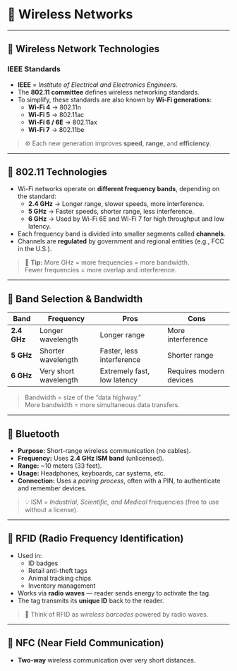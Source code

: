 # 📡 Wireless Networks

---

## 🔹 Wireless Network Technologies

### IEEE Standards
- **IEEE** = *Institute of Electrical and Electronics Engineers.*
- The **802.11 committee** defines wireless networking standards.
- To simplify, these standards are also known by **Wi-Fi generations**:
  - **Wi-Fi 4** → 802.11n  
  - **Wi-Fi 5** → 802.11ac  
  - **Wi-Fi 6 / 6E** → 802.11ax  
  - **Wi-Fi 7** → 802.11be  

> ⚙️ Each new generation improves **speed**, **range**, and **efficiency**.

---

## 🔹 802.11 Technologies

- Wi-Fi networks operate on **different frequency bands**, depending on the standard:
  - **2.4 GHz** → Longer range, slower speeds, more interference.  
  - **5 GHz** → Faster speeds, shorter range, less interference.  
  - **6 GHz** → Used by Wi-Fi 6E and Wi-Fi 7 for high throughput and low latency.  
- Each frequency band is divided into smaller segments called **channels**.  
- Channels are **regulated** by government and regional entities (e.g., FCC in the U.S.).  

> 🧠 **Tip:** More GHz = more frequencies = more bandwidth.  
> Fewer frequencies = more overlap and interference.

---

## 🔹 Band Selection & Bandwidth

| Band | Frequency | Pros | Cons |
|------|------------|------|------|
| **2.4 GHz** | Longer wavelength | Longer range | More interference |
| **5 GHz** | Shorter wavelength | Faster, less interference | Shorter range |
| **6 GHz** | Very short wavelength | Extremely fast, low latency | Requires modern devices |

> Bandwidth = size of the “data highway.”  
> More bandwidth = more simultaneous data transfers.

---

## 🔹 Bluetooth

- **Purpose:** Short-range wireless communication (no cables).  
- **Frequency:** Uses **2.4 GHz ISM band** (unlicensed).  
- **Range:** ~10 meters (33 feet).  
- **Usage:** Headphones, keyboards, car systems, etc.  
- **Connection:** Uses a *pairing process*, often with a PIN, to authenticate and remember devices.

> 💡 ISM = *Industrial, Scientific, and Medical* frequencies (free to use without a license).

---

## 🔹 RFID (Radio Frequency Identification)

- Used in:
  - ID badges  
  - Retail anti-theft tags  
  - Animal tracking chips  
  - Inventory management  
- Works via **radio waves** — reader sends energy to activate the tag.
- The tag transmits its **unique ID** back to the reader.  

> 🎯 Think of RFID as *wireless barcodes* powered by radio waves.

---

## 🔹 NFC (Near Field Communication)

- **Two-way** wireless communication over very short distances.  
